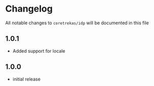 # Changelog

All notable changes to `coretrekas/idp` will be documented in this file

## 1.0.1

- Added support for locale

## 1.0.0

- initial release
